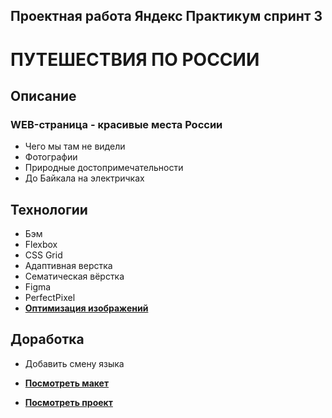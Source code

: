 ## **Проектная работа Яндекс Практикум спринт 3**
# **ПУТЕШЕСТВИЯ ПО РОССИИ**

## **Описание**
### **WEB-страница - красивые места России**
* Чего мы там не видели
* Фотографии 
* Природные достопримечательности
* До Байкала на электричках 

## **Технологии**
* Бэм
* Flexbox
* CSS Grid 
* Адаптивная верстка
* Сематическая вёрстка
* Figma
* PerfectPixel
* [**Оптимизация изображений**](https://tinypng.com/)

## **Доработка**
* Добавить смену языка

* [**Посмотреть макет**](https://www.figma.com/file/5S2WSbEFL6awjVWJ0NWL8Q/Sprint-3_-Russia-_-desktop-mobile?node-id=28503%3A0)
* [**Посмотреть проект**](https://motopeter.github.io/russian-travel/index.html)